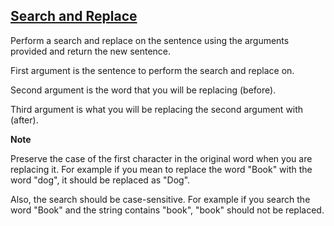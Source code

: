 ## [Search and Replace](https://learn.freecodecamp.org/javascript-algorithms-and-data-structures/intermediate-algorithm-scripting/search-and-replace)

Perform a search and replace on the sentence using the arguments provided and return the new sentence.

First argument is the sentence to perform the search and replace on.

Second argument is the word that you will be replacing (before).

Third argument is what you will be replacing the second argument with (after).

**Note**

Preserve the case of the first character in the original word when you are replacing it. For example if you mean to replace the word "Book" with the word "dog", it should be replaced as "Dog".

Also, the search should be case-sensitive.  For example if you search the word "Book" and the string contains "book", "book" should not be replaced.